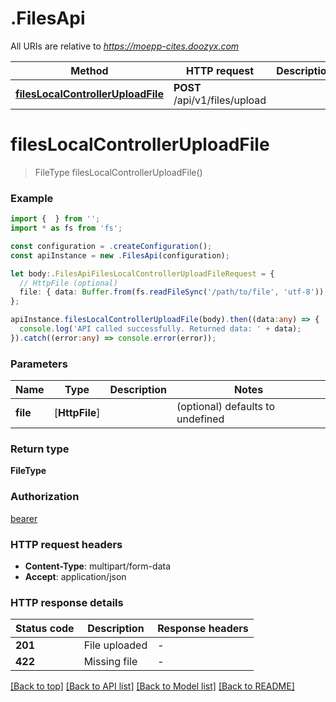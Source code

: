 # .FilesApi

All URIs are relative to *https://moepp-cites.doozyx.com*

Method | HTTP request | Description
------------- | ------------- | -------------
[**filesLocalControllerUploadFile**](FilesApi.md#filesLocalControllerUploadFile) | **POST** /api/v1/files/upload | 


# **filesLocalControllerUploadFile**
> FileType filesLocalControllerUploadFile()


### Example


```typescript
import {  } from '';
import * as fs from 'fs';

const configuration = .createConfiguration();
const apiInstance = new .FilesApi(configuration);

let body:.FilesApiFilesLocalControllerUploadFileRequest = {
  // HttpFile (optional)
  file: { data: Buffer.from(fs.readFileSync('/path/to/file', 'utf-8')), name: '/path/to/file' },
};

apiInstance.filesLocalControllerUploadFile(body).then((data:any) => {
  console.log('API called successfully. Returned data: ' + data);
}).catch((error:any) => console.error(error));
```


### Parameters

Name | Type | Description  | Notes
------------- | ------------- | ------------- | -------------
 **file** | [**HttpFile**] |  | (optional) defaults to undefined


### Return type

**FileType**

### Authorization

[bearer](README.md#bearer)

### HTTP request headers

 - **Content-Type**: multipart/form-data
 - **Accept**: application/json


### HTTP response details
| Status code | Description | Response headers |
|-------------|-------------|------------------|
**201** | File uploaded |  -  |
**422** | Missing file |  -  |

[[Back to top]](#) [[Back to API list]](README.md#documentation-for-api-endpoints) [[Back to Model list]](README.md#documentation-for-models) [[Back to README]](README.md)


